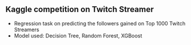 ## Kaggle competition on Twitch Streamer 

* Regression task on predicting the followers gained on Top 1000 Twitch Streamers
* Model used: Decision Tree, Random Forest, XGBoost
